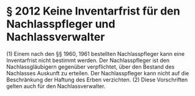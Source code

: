 # § 2012 Keine Inventarfrist für den Nachlasspfleger und Nachlassverwalter
(1) Einem nach den §§ 1960, 1961 bestellten Nachlasspfleger kann eine Inventarfrist nicht bestimmt werden. Der Nachlasspfleger ist den Nachlassgläubigern gegenüber verpflichtet, über den Bestand des Nachlasses Auskunft zu erteilen. Der Nachlasspfleger kann nicht auf die Beschränkung der Haftung des Erben verzichten.
(2) Diese Vorschriften gelten auch für den Nachlassverwalter.